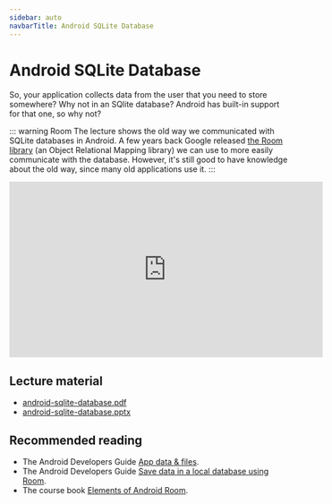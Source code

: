```yaml
---
sidebar: auto
navbarTitle: Android SQLite Database
---
```


# Android SQLite Database
So, your application collects data from the user that you need to store somewhere? Why not in an SQlite database? Android has built-in support for that one, so why not?

::: warning Room 
The lecture shows the old way we communicated with SQLite databases in Android. A few years back Google released [the Room library](https://developer.android.com/jetpack/androidx/releases/room) (an Object Relational Mapping library) we can use to more easily communicate with the database. However, it's still good to have knowledge about the old way, since many old applications use it.
:::

<iframe width="560" height="314" src="https://www.youtube.com/embed/tI-0IZOhvFk" frameborder="0" allow="accelerometer; autoplay; clipboard-write; encrypted-media; gyroscope; picture-in-picture" allowfullscreen></iframe>

## Lecture material
* [android-sqlite-database.pdf](android-sqlite-database.pdf)
* [android-sqlite-database.pptx](android-sqlite-database.pptx)

## Recommended reading
* The Android Developers Guide [App data & files](https://developer.android.com/training/data-storage).
* The Android Developers Guide [Save data in a local database using Room](https://developer.android.com/training/data-storage/room).
* The course book [Elements of Android Room](https://wares.commonsware.com/app/internal/book/Room/page/chap-preface-001.html).